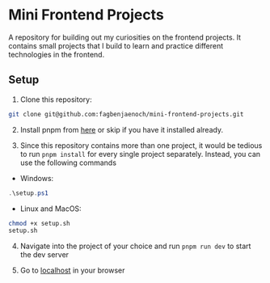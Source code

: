# Mini Frontend Projects

A repository for building out my curiosities on the frontend projects. It contains small projects that I build to learn and practice different technologies in the frontend.

## Setup

1. Clone this repository: 
```bash
git clone git@github.com:fagbenjaenoch/mini-frontend-projects.git
```
2. Install pnpm from [here](https://pnpm.io/installation) or skip if you have it installed already.

3. Since this repository contains more than one project, it would be tedious to run `pnpm install` for every single project separately. Instead, you can use the following commands
- Windows:
```powershell 
.\setup.ps1
```
- Linux and MacOS:
```bash
chmod +x setup.sh
setup.sh
```

4. Navigate into the project of your choice and run `pnpm run dev` to start the dev server

5. Go to [localhost](http://localhost:5173) in your browser

